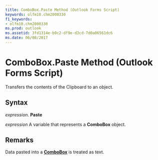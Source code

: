 ```yaml
---
title: ComboBox.Paste Method (Outlook Forms Script)
keywords: olfm10.chm2000330
f1_keywords:
- olfm10.chm2000330
ms.prod: outlook
ms.assetid: 3fd1314e-b0c2-df9e-d3cd-7d0a06561dc6
ms.date: 06/08/2017
---
```



# ComboBox.Paste Method (Outlook Forms Script)

Transfers the contents of the Clipboard to an object.


## Syntax

 _expression_. **Paste**

 _expression_ A variable that represents a  **ComboBox** object.


## Remarks

Data pasted into a  **[ComboBox](Outlook.combobox.md)** is treated as text.


